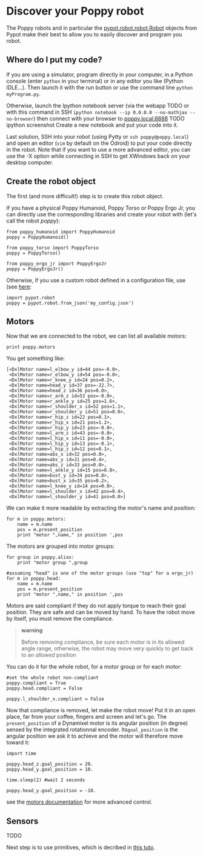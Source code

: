 # Discover your Poppy robot

The Poppy robots and in particular the [pypot.robot.robot.Robot](../pypot/doc/pypot.robot.html#pypot.robot.robot.Robot) objects
from Pypot make their best to allow you to easily discover and program
you robot.

## Where do I put my code?

If you are using a simulator, program directly in your computer, in a
Python console (enter `python` in your terminal) or in any editor you
like (Python IDLE...). Then launch it with the run button or use the
command line `python myProgram.py`.

Otherwise, launch the Ipython notebook server (via the webapp TODO or
with this command in SSH
`ipython notebook --ip 0.0.0.0 --no-mathjax --no-browser`) then connect
with your browser to [poppy.local:8888](http://poppy.local:8888) TODO
ipython screenshot Create a new notebook and put your code into it.

Last solution, SSH into your robot (using Pytty or
`ssh poppy@poppy.local`) and open an editor (`vim` by default on the
Odroid) to put your code directly in the robot. Note that if you want to
use a more advanced editor, you can use the -X option while connecting
in SSH to get XWindows back on your desktop computer.

## Create the robot object

The first (and more difficult!) step is to create this robot object.

If you have a physical Poppy Humanoid, Poppy Torso or Poppy Ergo Jr, you
can directly use the corresponding libraries and create your robot with
(let's call the robot *poppy*):

    from poppy_humanoid import PoppyHumanoid
    poppy = PoppyHumanoid()

    from poppy_torso import PoppyTorso
    poppy = PoppyTorso()

    from poppy_ergo_jr import PoppyErgoJr
    poppy = PoppyErgoJr()

Otherwise, if you use a custom robot defined in a configuration file,
use (see [here](../pypot/doc/quickstart-configfile.html):

    import pypot.robot
    poppy = pypot.robot.from_json('my_config.json')

## Motors

Now that we are connected to the robot, we can list all available
motors:

    print poppy.motors

You get something like:

    [<DxlMotor name=l_elbow_y id=44 pos=-0.0>,
     <DxlMotor name=r_elbow_y id=54 pos=-0.0>,
     <DxlMotor name=r_knee_y id=24 pos=0.2>,
     <DxlMotor name=head_y id=37 pos=-22.7>,
     <DxlMotor name=head_z id=36 pos=0.0>,
     <DxlMotor name=r_arm_z id=53 pos=-0.0>,
     <DxlMotor name=r_ankle_y id=25 pos=1.6>,
     <DxlMotor name=r_shoulder_x id=52 pos=1.1>,
     <DxlMotor name=r_shoulder_y id=51 pos=0.0>,
     <DxlMotor name=r_hip_z id=22 pos=0.1>,
     <DxlMotor name=r_hip_x id=21 pos=1.2>,
     <DxlMotor name=r_hip_y id=23 pos=-0.0>,
     <DxlMotor name=l_arm_z id=43 pos=-0.0>,
     <DxlMotor name=l_hip_x id=11 pos=-0.0>,
     <DxlMotor name=l_hip_y id=13 pos=-0.1>,
     <DxlMotor name=l_hip_z id=12 pos=0.1>,
     <DxlMotor name=abs_x id=32 pos=0.0>,
     <DxlMotor name=abs_y id=31 pos=0.4>,
     <DxlMotor name=abs_z id=33 pos=0.0>,
     <DxlMotor name=l_ankle_y id=15 pos=0.8>,
     <DxlMotor name=bust_y id=34 pos=0.8>,
     <DxlMotor name=bust_x id=35 pos=0.2>,
     <DxlMotor name=l_knee_y id=14 pos=0.0>,
     <DxlMotor name=l_shoulder_x id=42 pos=0.4>,
     <DxlMotor name=l_shoulder_y id=41 pos=0.0>]

We can make it more readable by extracting the motor's name and
position:

    for m in poppy.motors:
        name = m.name
        pos = m.present_position
        print "motor ",name," in position ',pos

The motors are grouped into motor groups:

    for group in poppy.alias:
        print "motor group ",group

    #assuming "head" is one of the motor groups (use "top" for a ergo_jr)
    for m in poppy.head:
        name = m.name
        pos = m.present_position
        print "motor ",name," in position ',pos 

Motors are said compliant if they do not apply torque to reach their
goal position. They are safe and can be moved by hand. To have the robot
move by itself, you must remove the compliance.

> **warning**
>
> Before removing compliance, be sure each motor is in its allowed angle
> range, otherwise, the robot may move very quickly to get back to an
> *allowed* position

You can do it for the whole robot, for a motor group or for each motor:

    #set the whole robot non-compliant
    poppy.compliant = True
    poppy.head.compliant = False

    poppy.l_shoulder_x.compliant = False

Now that compliance is removed, let make the robot move! Put it in an
open place, far from your coffee, fingers and screen and let's go. The
`present_position` of a Dynamixel motor is its angular position (in
degree) sensed by the integrated rotationnal encoder. Its`goal_position`
is the angular position we ask it to achieve and the motor will
therefore move toward it:

    import time

    poppy.head_z.goal_position = 20.
    poppy.head_y.goal_position = 10.

    time.sleep(2) #wait 2 seconds

    poppy.head_y.goal_position = -10.

see the [motors documentation](../pypot/doc/motor.html) for more advanced control.

## Sensors

TODO

Next step is to use primitives, which is decribed in
[this tuto](../pypot/quickstart-primitive.html).
